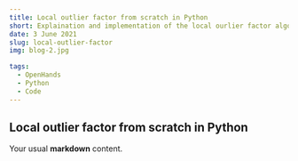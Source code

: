 ```yaml
---
title: Local outlier factor from scratch in Python 
short: Explaination and implementation of the local ourlier factor algorithm.
date: 3 June 2021
slug: local-outlier-factor
img: blog-2.jpg

tags:
  - OpenHands
  - Python
  - Code
---
```


## Local outlier factor from scratch in Python 

Your usual **markdown** content. 